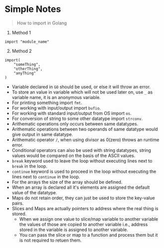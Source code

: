 # Simple Notes

> How to import in Golang
1. Method 1
```golang
import "module_name"
```
2. Method 2
```golang
import(
    "someThing",
    "otherThing",
    "anyThing"
)
```

* Variable declared in `GO` should be used, or else it will throw an error.
* To store an value in variable which will not be used later on, use `_` as variable name, it is an anonymous variable.
* For printing something import `fmt`.
* For working with input/output import `bufio`.
* For working with standard input/output from OS import `os`.
* For conversion of string to some other datatype import `strconv`.
* Arithematic operations only occurs between same datatypes.
* Arithematic operations between two operands of same datatype would give output in same datatype.
* Arithematic operator `/`, when using divisor as 0(zero) throws an runtime error.
* Conditional operators can also be used with string datatypes, string values would be compared on the basis of the ASCII values.
* `break` keyword used to leave the loop without executing lines next to `break` in the loop.
* `continue` keyword is used to proceed in the loop without executing the lines next to `continue` in the loop.
* For the arrays the size of the array should be defined.
* When an array is declared all it's elements are assigned the default value of the datatype.
* Maps do not retain order, they can just be used to store the key-value pairs.
* Slices and Maps are actually pointers to address where the real thing is stored.
	* When we assign one value to slice/map variable to another variable the values of those are copied to another variable i.e., address stored in the variable is assigned to another variable.
	* You can pass the slice or map to a function and process them but it is not required to retuen them.